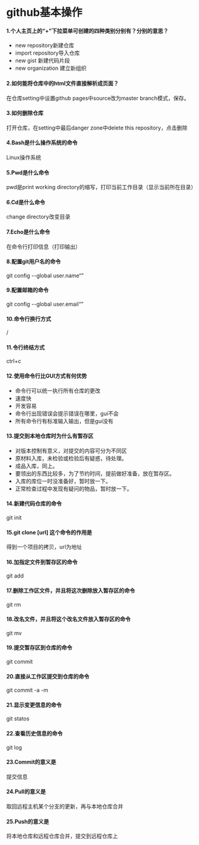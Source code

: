 # github基本操作
#### 1.个人主页上的“+”下拉菜单可创建的四种类别分别有？分别的意思？
- new repository新建仓库
- import repository导入仓库
- new gist 新建代码片段
- new organization 建立新组织

#### 2.如何能将仓库中的html文件直接解析成页面？
在仓库setting中设置github pages中source改为master branch模式，保存。

#### 3.如何删除仓库
打开仓库，在setting中最后danger zone中delete this repository，点击删除

#### 4.Bash是什么操作系统的命令
Linux操作系统

#### 5.Pwd是什么命令
pwd是print working directory的缩写，打印当前工作目录（显示当前所在目录）

#### 6.Cd是什么命令
change directory改变目录

#### 7.Echo是什么命令
在命令行打印信息（打印输出）

#### 8.配置git用户名的命令
git config --global user.name“”

#### 9.配置邮箱的命令
git config --global user.email“”

#### 10.命令行换行方式
/

#### 11.令行终结方式
ctrl+c

#### 12.使用命令行比GUI方式有何优势
- 命令行可以统一执行所有仓库的更改
- 速度快
- 开发容易
- 命令行出现错误会提示错误在哪里，gui不会
- 所有命令行有标准输入输出，但是gui没有

#### 13.提交到本地仓库时为什么有暂存区
- 对版本控制有意义，对提交的内容可分为不同区
- 原材料入库，未检验或检验后有疑惑，待处理。
- 成品入库，同上。
- 要领出的东西比较多，为了节约时间，提前做好准备，放在暂存区。
- 入库的库位一时没准备好，暂时放一下。
- 正常检查过程中发现有疑问的物品，暂时放一下。

#### 14.新建代码仓库的命令
git init

#### 15.git clone [url] 这个命令的作用是
得到一个项目的拷贝，url为地址

#### 16.加指定文件到暂存区的命令
git add

#### 17.删除工作区文件，并且将这次删除放入暂存区的命令
git rm

#### 18.改名文件，并且将这个改名文件放入暂存区的命令
git mv

#### 19.提交暂存区到仓库的命令
git commit

#### 20.直接从工作区提交到仓库的命令
git commit -a -m

#### 21.显示变更信息的命令
git statos

#### 22.查看历史信息的命令
git log

#### 23.Commit的意义是
提交信息

#### 24.Pull的意义是
取回远程主机某个分支的更新，再与本地仓库合并

#### 25.Push的意义是
将本地仓库和远程仓库合并，提交到远程仓库上